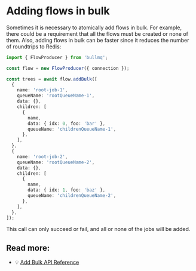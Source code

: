# Adding flows in bulk

Sometimes it is necessary to atomically add flows in bulk. For example, there could be a requirement that all the flows must be created or none of them. Also, adding flows in bulk can be faster since it reduces the number of roundtrips to Redis:

```typescript
import { FlowProducer } from 'bullmq';

const flow = new FlowProducer({ connection });

const trees = await flow.addBulk([
  {
    name: 'root-job-1',
    queueName: 'rootQueueName-1',
    data: {},
    children: [
      {
        name,
        data: { idx: 0, foo: 'bar' },
        queueName: 'childrenQueueName-1',
      },
    ],
  },
  {
    name: 'root-job-2',
    queueName: 'rootQueueName-2',
    data: {},
    children: [
      {
        name,
        data: { idx: 1, foo: 'baz' },
        queueName: 'childrenQueueName-2',
      },
    ],
  },
]);
```

This call can only succeed or fail, and all or none of the jobs will be added.

## Read more:

- 💡 [Add Bulk API Reference](https://api.docs.bullmq.io/classes/v5.FlowProducer.html#addBulk)
